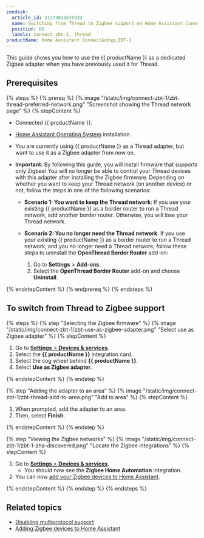 ```yaml
---
zendesk:
  article_id: 31373831675933
  name: Switching from Thread to Zigbee support on Home Assistant Connect ZBT-1
  position: 60
  labels: connect zbt-1, thread
productName: Home Assistant Connect&nbsp;ZBT-1
---
```


This guide shows you how to use the {{ productName }} as a dedicated Zigbee adapter when you have previously used it for Thread.

## Prerequisites

{% steps %}
{% prereq %}
{% image "/static/img/connect-zbt-1/zbt-thread-preferred-network.png" "Screenshot showing the Thread network page" %}
{% stepContent %}

- Connected {{ productName }}.
- [Home Assistant Operating System](https://www.home-assistant.io/docs/glossary/#home-assistant-operating-system) installation.
- You are currently using {{ productName }} as a Thread adapter, but want to use it as a Zigbee adapter from now on.

- **Important:** By following this guide, you will install firmware that supports only Zigbee! You will no longer be able to control your Thread devices with this adapter after installing the Zigbee firmware. Depending on whether you want to keep your Thread network (on another device) or not, follow the steps in one of the following scenarios:
  - **Scenario 1: You want to keep the Thread network**: If you use your existing {{ productName }} as a border router to run a Thread network, add another border router. Otherwise, you will lose your Thread network.
  - **Scenario 2: You no longer need the Thread network**: If you use your existing {{ productName }} as a border router to run a Thread network, and you no longer need a Thread network, follow these steps to uninstall the **OpenThread Border Router** add-on:

    1. Go to **Settings** > **Add-ons**.
    2. Select the **OpenThread Border Router** add-on and choose **Uninstall**.

{% endstepContent %}
{% endprereq %}
{% endsteps %}

## To switch from Thread to Zigbee support

{% steps %}
{% step "Selecting the Zigbee firmware" %}
{% image "/static/img/connect-zbt-1/zbt-use-as-zigbee-adapter.png" "Select use as Zigbee adapter" %}
{% stepContent %}

1. Go to [**Settings** > **Devices & services**](https://my.home-assistant.io/redirect/integrations/).
2. Select the **{{ productName }}** integration card.
3. Select the cog wheel behind **{{ productName }}**.
4. Select **Use as Zigbee adapter**.

{% endstepContent %}
{% endstep %}

{% step "Adding the adapter to an area" %}
{% image "/static/img/connect-zbt-1/zbt-thread-add-to-area.png" "Add to area" %}
{% stepContent %}

1. When prompted, add the adapter to an area.
2. Then, select **Finish**.

{% endstepContent %}
{% endstep %}

{% step "Viewing the Zigbee networks" %}
{% image "/static/img/connect-zbt-1/zbt-1-zha-discovered.png" "Locate the Zigbee integrations" %}
{% stepContent %}

1. Go to [**Settings** > **Devices & services**](https://my.home-assistant.io/redirect/integrations/).
   - You should now see the **Zigbee Home Automation** integration.
2. You can now [add your Zigbee devices to Home Assistant](https://www.home-assistant.io/integrations/zha/#adding-devices).

{% endstepContent %}
{% endstep %}
{% endsteps %}

## Related topics

- [Disabling multiprotocol support](/hc/en-us/articles/26124969612445)
- [Adding Zigbee devices to Home Assistant](https://www.home-assistant.io/integrations/zha/#adding-devices)
